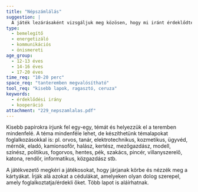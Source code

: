 ```yaml
---
title: "Népszámlálás"
suggestion: | 
  A játék lezárásaként vizsgáljuk meg közösen, hogy mi iránt érdeklődtek a legtöbben a csoportban, és mik voltak azok, amik iránt egyáltalán nem mutatkozott érdeklődés.
type:
  - bemelegítő
  - energetizáló
  - kommunikációs
  - önismereti
age_group:
  - 12-13 éves
  - 14-16 éves
  - 17-20 éves
time_req: "10-20 perc"
space_req: "tanteremben megvalósítható"
tool_req: "kisebb lapok, ragasztó, ceruza"
keywords: 
  - érdeklődési irány
  - kooperáció
attachment: "229_nepszamlalas.pdf"
---
```


Kisebb papírokra írjunk fel egy-egy, témát és helyezzük el a teremben mindenfelé. A téma mindenféle lehet, de készíthetünk témalapokat foglalkozásokkal is: pl. orvos, tanár, elektrotechnikus, kozmetikus, ügyvéd, mérnök, eladó, kamionsofőr, halász, kertész, mezőgazdász, modell, színész, politikus, fogorvos, hentes, pék, szakács, pincér, villanyszerelő, katona, rendőr, informatikus, közgazdász stb.

A játékvezető megkéri a játékosokat, hogy járjanak körbe és nézzék meg a kártyákat. Írják alá azokat a cédulákat, amelyeken olyan dolog szerepel, amely foglalkoztatja/érdekli őket. Több lapot is aláírhatnak.
  
  
